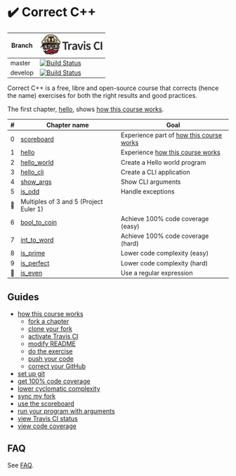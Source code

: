 # :heavy_check_mark: Correct C++

Branch|[![Travis CI logo](pics/TravisCI.png)](https://travis-ci.org)
---|---
master|[![Build Status](https://travis-ci.org/richelbilderbeek/correct_cpp.svg?branch=master)](https://travis-ci.org/richelbilderbeek/correct_cpp)
develop|[![Build Status](https://travis-ci.org/richelbilderbeek/correct_cpp.svg?branch=develop)](https://travis-ci.org/richelbilderbeek/correct_cpp)

Correct C++ is a free, libre and open-source course that corrects (hence the name) exercises for both the right results and good practices.

The first chapter, [hello](https://github.com/richelbilderbeek/correct_cpp), shows [how this course works](doc/how_this_course_works.md).

#|Chapter name|Goal
---|---|---
0|[scoreboard](https://github.com/richelbilderbeek/correct_cpp_scoreboard)|Experience part of [how this course works](doc/how_this_course_works.md)
1|[hello](https://github.com/richelbilderbeek/correct_cpp_hello)|Experience [how this course works](doc/how_this_course_works.md)
2|[hello_world](https://github.com/richelbilderbeek/correct_cpp_hello_world)|Create a Hello world program
3|[hello_cli](https://github.com/richelbilderbeek/correct_cpp_hello_cli)|Create a CLI application
4|[show_args](https://github.com/richelbilderbeek/correct_cpp_show_args)|Show CLI arguments
5|[is_odd](https://github.com/richelbilderbeek/correct_cpp_is_odd)|Handle exceptions
:construction:|Multiples of 3 and 5 (Project Euler 1)
6|[bool_to_coin](https://github.com/richelbilderbeek/correct_cpp_bool_to_coin)|Achieve 100% code coverage (easy)
7|[int_to_word](https://github.com/richelbilderbeek/correct_cpp_int_to_word)|Achieve 100% code coverage (hard)
8|[is_prime](https://github.com/richelbilderbeek/correct_cpp_is_prime)|Lower code complexity (easy)
9|[is_perfect](https://github.com/richelbilderbeek/correct_cpp_is_perfect)|Lower code complexity (hard)
:construction:|[is_even](https://github.com/richelbilderbeek/correct_cpp_is_even)|Use a regular expression

## Guides

 * [how this course works](doc/how_this_course_works.md)
    * [fork a chapter](doc/fork_a_chapter.md)
    * [clone your fork](doc/clone_your_fork.md)
    * [activate Travis CI](doc/activate_travis.md)
    * [modify README](doc/modify_readme.md)
    * [do the exercise](doc/do_the_exercise.md)
    * [push your code](doc/push_your_code.md)
    * [correct your GitHub](doc/correct_your_github.md)
 * [set up git](doc/set_up_git.md)
 * [get 100% code coverage](doc/get_100_percent_code_coverage.md)
 * [lower cyclomatic complexity](doc/lower_cyclomatic_complexity.md)
 * [sync my fork](doc/sync_my_fork.md)
 * [use the scoreboard](doc/use_the_scoreboard.md)
 * [run your program with arguments](doc/run_your_program_with_arguments.md)
 * [view Travis CI status](doc/view_status.md)
 * [view code coverage](doc/view_status.md)

## FAQ

See [FAQ](doc/faq.md).
